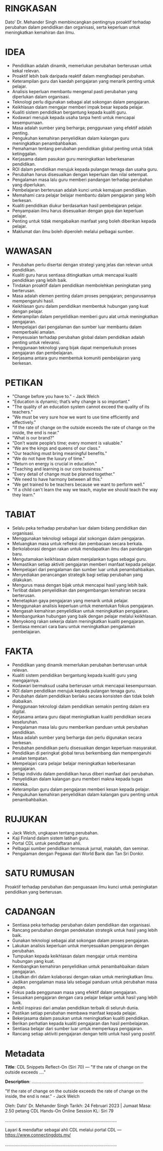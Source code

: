 # RINGKASAN
Dato' Dr. Mehander Singh membincangkan pentingnya proaktif terhadap perubahan dalam pendidikan dan organisasi, serta keperluan untuk meningkatkan kemahiran dan ilmu.

# IDEA
- Pendidikan adalah dinamik, memerlukan perubahan berterusan untuk kekal relevan.
- Proaktif lebih baik daripada reaktif dalam menghadapi perubahan.
- Keterampilan guru dan kaedah pengajaran yang menarik penting untuk pelajar.
- Analisis keperluan membantu mengenal pasti perubahan yang diperlukan dalam organisasi.
- Teknologi perlu digunakan sebagai alat sokongan dalam pengajaran.
- Keikhlasan dalam mengajar memberi impak besar kepada pelajar.
- Kualiti sistem pendidikan bergantung kepada kualiti guru.
- Kodawari merujuk kepada usaha tanpa henti untuk mencapai kesempurnaan.
- Masa adalah sumber yang berharga; penggunaan yang efektif adalah penting.
- Pengukuhan kemahiran penyelidikan dalam kalangan guru meningkatkan penambahbaikan.
- Pemahaman tentang perubahan pendidikan global penting untuk tidak ketinggalan.
- Kerjasama dalam pasukan guru meningkatkan keberkesanan pendidikan.
- ROI dalam pendidikan merujuk kepada pulangan tenaga dan usaha guru.
- Perubahan harus disesuaikan dengan keperluan dan nilai setempat.
- Pengalaman masa lalu guru memberi pandangan terhadap perubahan yang diperlukan.
- Pembelajaran berterusan adalah kunci untuk kemajuan pendidikan.
- Memahami cara pelajar belajar membantu dalam pengajaran yang lebih berkesan.
- Kualiti pendidikan diukur berdasarkan hasil pembelajaran pelajar.
- Penyampaian ilmu harus disesuaikan dengan gaya dan keperluan pelajar.
- Penting untuk tidak mengabaikan manfaat yang boleh diberikan kepada pelajar.
- Maklumat dan ilmu boleh diperoleh melalui pelbagai sumber.

# WAWASAN
- Perubahan perlu disertai dengan strategi yang jelas dan relevan untuk pendidikan.
- Kualiti guru harus sentiasa ditingkatkan untuk mencapai kualiti pendidikan yang lebih baik.
- Tindakan proaktif dalam pendidikan membolehkan peningkatan yang berterusan.
- Masa adalah elemen penting dalam proses pengajaran; pengurusannya mempengaruhi hasil.
- Keikhlasan guru dalam pendidikan membentuk hubungan yang kuat dengan pelajar.
- Keterampilan dalam penyelidikan memberi guru alat untuk meningkatkan pengajaran.
- Mempelajari dari pengalaman dan sumber luar membantu dalam memperbaiki amalan.
- Penyesuaian terhadap perubahan global dalam pendidikan adalah penting untuk relevansi.
- Penggunaan teknologi yang bijak dapat memperkukuh proses pengajaran dan pembelajaran.
- Kerjasama antara guru membentuk komuniti pembelajaran yang berkesan.

# PETIKAN
- "Change before you have to." - Jack Welch
- "Education is dynamic; that’s why change is so important."
- "The quality of an education system cannot exceed the quality of its teachers."
- "We must be very sure how we want to use time efficiently and effectively."
- "If the rate of change on the outside exceeds the rate of change on the inside, the end is near."
- "What is our brand?"
- "Don’t waste people’s time; every moment is valuable."
- "We are the kings and queens of our class."
- "Our teaching must bring meaningful benefits."
- "We do not have the luxury of time."
- "Return on energy is crucial in education."
- "Teaching and learning is our core business."
- "Every detail of change must be planned together."
- "We need to have harmony between all this."
- "We get trained to be teachers because we want to perform well."
- "If a child can't learn the way we teach, maybe we should teach the way they learn."

# TABIAT
- Selalu peka terhadap perubahan luar dalam bidang pendidikan dan organisasi.
- Menggunakan teknologi sebagai alat sokongan dalam pengajaran.
- Meluangkan masa untuk refleksi dan pembacaan secara berkala.
- Berkolaborasi dengan rakan untuk mendapatkan ilmu dan pandangan baru.
- Mengutamakan keikhlasan dalam menjalankan tugas sebagai guru.
- Memastikan setiap aktiviti pengajaran memberi manfaat kepada pelajar.
- Mempelajari dari pengalaman dan sumber luar untuk penambahbaikan.
- Menyediakan perancangan strategik bagi setiap perubahan yang dilakukan.
- Mengurus masa dengan bijak untuk mencapai hasil yang lebih baik.
- Terlibat dalam penyelidikan dan pengembangan kemahiran secara berterusan.
- Menetapkan gaya pengajaran yang menarik untuk pelajar.
- Menggunakan analisis keperluan untuk menentukan fokus pengajaran.
- Mengasah kemahiran penyelidikan untuk meningkatkan pengajaran.
- Membangunkan hubungan yang baik dengan pelajar melalui keikhlasan.
- Menyokong rakan sekerja dalam meningkatkan kualiti pengajaran.
- Sentiasa mencari cara baru untuk meningkatkan pengalaman pembelajaran.

# FAKTA
- Pendidikan yang dinamik memerlukan perubahan berterusan untuk relevan.
- Kualiti sistem pendidikan bergantung kepada kualiti guru yang mengajarnya.
- Kodawari bermaksud usaha berterusan untuk mencapai kesempurnaan.
- ROI dalam pendidikan merujuk kepada pulangan tenaga guru.
- Perubahan dalam pendidikan berlaku secara konsisten dan tidak boleh diabaikan.
- Penggunaan teknologi dalam pendidikan semakin penting dalam era digital.
- Kerjasama antara guru dapat meningkatkan kualiti pendidikan secara keseluruhan.
- Pengalaman masa lalu guru memberikan panduan untuk perubahan pendidikan.
- Masa adalah sumber yang berharga dan perlu digunakan secara berkesan.
- Perubahan pendidikan perlu disesuaikan dengan keperluan masyarakat.
- Pendidikan di peringkat global terus berkembang dan mempengaruhi amalan tempatan.
- Mempelajari cara pelajar belajar meningkatkan keberkesanan pengajaran.
- Setiap individu dalam pendidikan harus diberi manfaat dari perubahan.
- Penyelidikan dalam kalangan guru memberi makna kepada tugas mereka.
- Keterampilan guru dalam pengajaran memberi kesan kepada pelajar.
- Pengukuhan kemahiran penyelidikan dalam kalangan guru penting untuk penambahbaikan.

# RUJUKAN
- Jack Welch, ungkapan tentang perubahan.
- Kaji Finland dalam sistem latihan guru.
- Portal CDL untuk pendaftaran ahli.
- Pelbagai sumber pendidikan termasuk jurnal, makalah, dan seminar.
- Pengalaman dengan Pegawai dari World Bank dan Tan Sri Donkir.

# SATU RUMUSAN
Proaktif terhadap perubahan dan penguasaan ilmu kunci untuk peningkatan pendidikan yang berterusan.

# CADANGAN
- Sentiasa peka terhadap perubahan dalam pendidikan dan organisasi.
- Rancang perubahan dengan pendekatan strategik untuk hasil yang lebih baik.
- Gunakan teknologi sebagai alat sokongan dalam proses pengajaran.
- Lakukan analisis keperluan untuk menyesuaikan pengajaran dengan perubahan.
- Tumpukan kepada keikhlasan dalam mengajar untuk membina hubungan yang kuat.
- Kembangkan kemahiran penyelidikan untuk penambahbaikan dalam pengajaran.
- Libatkan diri dalam kolaborasi dengan rakan untuk meningkatkan ilmu.
- Jadikan pengalaman masa lalu sebagai panduan untuk perubahan masa depan.
- Fokus pada penggunaan masa yang efektif dalam pengajaran.
- Sesuaikan pengajaran dengan cara pelajar belajar untuk hasil yang lebih baik.
- Ambil inspirasi dari amalan pendidikan terbaik di seluruh dunia.
- Pastikan setiap perubahan membawa manfaat kepada pelajar.
- Bekerjasama dalam pasukan untuk meningkatkan kualiti pendidikan.
- Berikan perhatian kepada kualiti pengajaran dan hasil pembelajaran.
- Sentiasa belajar dari sumber luar untuk memperkaya pengajaran.
- Rancang setiap aktiviti pengajaran dengan teliti untuk hasil yang positif.

# Metadata
**Title**: CDL Snippets Reflect-On (Siri 70) — "If the rate of change on the outside exceeds ...."

**Description**: ...........................................................................................

"If the rate of change on the outside exceeds the rate of change on the inside, the end is near." - Jack Welch

Oleh: Dato' Dr. Mehander Singh
Tarikh: 24 Februari 2023   |   Jumaat
Masa: 2.50 petang
CDL Hands-On Online Session KL: Siri 79

...........................................................................................

Layari & mendaftar sebagai ahli CDL melalui portal CDL — https://www.connectingdots.my/

...........................................................................................